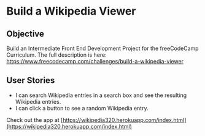 # Build a Wikipedia Viewer

Objective 
------

Build an Intermediate Front End Development Project for the freeCodeCamp Curriculum. 
The full description is here: https://www.freecodecamp.com/challenges/build-a-wikipedia-viewer

User Stories
------

* I can search Wikipedia entries in a search box and see the resulting Wikipedia entries.
* I can click a button to see a random Wikipedia entry.

Check out the app at [https://wikipedia320.herokuapp.com/index.html](https://wikipedia320.herokuapp.com/index.html)